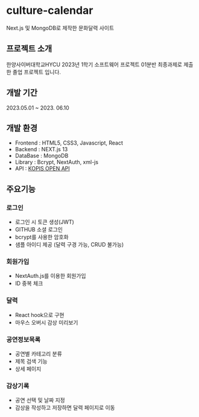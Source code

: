 # culture-calendar
Next.js 및 MongoDB로 제작한 문화달력 사이트

## 프로젝트 소개
한양사이버대학교HYCU 2023년 1학기 소프트웨어 프로젝트 01분반 최종과제로 제출한 졸업 프로젝트 입니다. 

## 개발 기간
2023.05.01 ~ 2023. 06.10

## 개발 환경
- Frontend : HTML5, CSS3, Javascript, React
- Backend : NEXT.js 13
- DataBase : MongoDB
- Library : Bcrypt, NextAuth, xml-js
- API : [KOPIS OPEN API](https://www.kopis.or.kr/por/cs/openapi/openApiInfo.do?menuId=MNU_00074)

## 주요기능

### 로그인
- 로그인 시 토큰 생성(JWT)
- GITHUB 소셜 로그인
- bcrypt를 사용한 암호화
- 샘플 아이디 제공 (달력 구경 가능, CRUD 불가능)

### 회원가입
- NextAuth.js를 이용한 회원가입
- ID 중복 체크

### 달력
- React hook으로 구현
- 마우스 오버시 감상 미리보기

### 공연정보목록
- 공연별 카테고리 분류
- 제목 검색 기능
- 상세 페이지
  
### 감상기록
- 공연 선택 및 날짜 지정
- 감상을 작성하고 저장하면 달력 페이지로 이동
